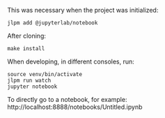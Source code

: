 This was necessary when the project was initialized:

    jlpm add @jupyterlab/notebook

After cloning:

    make install

When developing, in different consoles, run:

    source venv/bin/activate
    jlpm run watch
    jupyter notebook

To directly go to a notebook, for example: http://localhost:8888/notebooks/Untitled.ipynb

